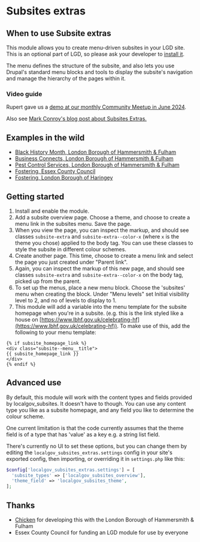 # Subsites extras 

## When to use Subsite extras

This module allows you to create menu-driven subsites in your LGD site. This is an optional part of LGD, so please ask your developer to [install it](https://github.com/localgovdrupal/localgov_subsites_extras).

The menu defines the structure of the subsite, and also lets you use Drupal's standard menu blocks and tools to display the subsite's navigation and manage the hierarchy of the pages within it.

### Video guide

Rupert gave us a [demo at our monthly Community Meetup in June 2024](https://youtu.be/rCREsyceNBw?si=VStYnJHetCs0Mpmf&t=1355).
 
Also see [Mark Conroy's blog post about Subsites Extras.](https://mark.ie/blog/using-the-localgov-drupal-subsites-extras-module/)

## Examples in the wild 

* [Black History Month, London Borough of Hammersmith & Fulham](https://www.lbhf.gov.uk/celebrating-hf/celebrating-our-history/black-history-365)
* [Business Connects, London Borough of Hammersmith & Fulham](https://www.lbhf.gov.uk/business/business-connects)
* [Pest Control Services, London Borough of Hammersmith & Fulham](https://www.lbhf.gov.uk/pest-control-services)
* [Fostering, Essex County Council](https://www.essex.gov.uk/children-young-people-and-families/fostering)
* [Fostering, London Borough of Haringey](https://new.haringey.gov.uk/children-young-people-families/childrens-social-care/fostering)

## Getting started

1. Install and enable the module.
2. Add a subsite overview page. Choose a theme, and choose to create a menu link in the subsites menu. Save the page.
3. When you view the page, you can inspect the markup, and should see classes `subsite-extra` and `subsite-extra--color-x` (where `x` is the theme you chose) applied to the body tag. You can use these classes to style the subsite in different colour schemes.
4. Create another page. This time, choose to create a menu link and select the page you just created under "Parent link".
5. Again, you can inspect the markup of this new page, and should see classes `subsite-extra` and `subsite-extra--color-x` on the body tag, picked up from the parent.
6. To set up the menus, place a new menu block. Choose the 'subsites' menu when creating the block. Under "Menu levels" set Initial visibility level to 2, and no of levels to display to 1.
7. This module will add a variable into the menu template for the subsite homepage when you're in a subsite. (e.g. this is the link styled like a house on [https://www.lbhf.gov.uk/celebrating-hf](https://www.lbhf.gov.uk/celebrating-hf)). To make use of this, add the following to your menu template:

```twig
{% if subsite_homepage_link %}
<div class="subsite--menu__title">
{{ subsite_homepage_link }}
</div>
{% endif %}
```

## Advanced use

By default, this module will work with the content types and fields provided by localgov_subsites. It doesn't have to though. You can use any content type you like as a subsite homepage, and any field you like to determine the colour scheme. 

One current limitation is that the code currently assumes that the theme field is of a type that has 'value' as a key e.g. a string list field.

There's currently no UI to set these options, but you can change them by editing the `localgov_subsites_extras.settings` config in your site's exported config, then importing, or overriding it in `settings.php` like this:

```php
$config['localgov_subsites_extras.settings'] = [
  'subsite_types' => ['localgov_subsites_overview'],
  'theme_field' => 'localgov_subsites_theme',
];
```

## Thanks

- [Chicken](https://wearechicken.co.uk/) for developing this with the London Borough of Hammersmith & Fulham
- Essex County Council for funding an LGD module for use by everyone
